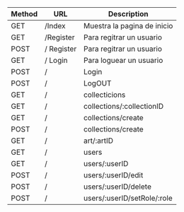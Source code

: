 |  Method  | URL | Description  | 
|  ----------  | ---------- | ------------  | 
|  GET  | /Index  |  Muestra la pagina de inicio  | 
|  GET  | /Register  |  Para regitrar un usuario  | 
|  POST  | /  Register  |  Para regitrar un usuario  | 
|  GET  | /  Login  |  Para loguear un usuario  | 
|  POST  | / | Login  |  Para loguear un usuario  | 
|  POST  | / | LogOUT  |  Para cerrar sesion  | 
|  GET  | / | collecticions  |  Muestra todas las colecciones  | 
|  GET  | / | collections/:collectionID  |  Muestra una coleccion  | 
|  GET  | / | collections/create  |  Muestra el formulario de creacion de coleccion  | 
|  POST  | / | collections/create  |  Crea una colección  | 
|  GET  | / | art/:artID  |  Muestra un arte  | 
|  GET  | / | users  |  Muestra todos los usuarios registrados. Solo admin y moderadores.  | 
|  GET  | / | users/:userID  |  Muestra los detalles de un usuario, el admin puede cambiar su rol  | 
|  POST  | / | users/:userID/edit |  Edita un usuario  | 
|  POST  | / | users/:userID/delete |  Borra un usuario  | 
|  POST  | / | users/:userID/setRole/:role  |  Cambia el rol de un usuario  | 